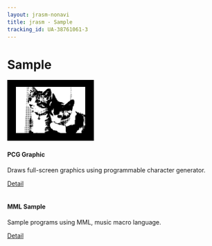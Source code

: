 ```yaml
---
layout: jrasm-nonavi
title: jrasm - Sample
tracking_id: UA-38761061-3
---
```

# Sample

<div class="card flex-row flex-wrap">
  <div class="card-header border-0">
	<img src="pcgraphic/thumbnail.png" alt="pcgraphic" />
  </div>
  <div class="card-block px-2">
	<h4 class="card-title">PCG Graphic</h4>
	<p class="card-text">Draws full-screen graphics using programmable character generator.</p>
	<a href="pcgraphic" class="btn btn-primary">Detail</a>
  </div>
</div>

<div class="card flex-row flex-wrap mt-3">
  <div class="card-header border-0">
	<img src="//placehold.it/200x140?text=No+Image" alt="" />
  </div>
  <div class="card-block px-2">
	<h4 class="card-title">MML Sample</h4>
	<p class="card-text">Sample programs using MML, music macro language.</p>
	<a href="mml-sample" class="btn btn-primary">Detail</a>
  </div>
</div>
